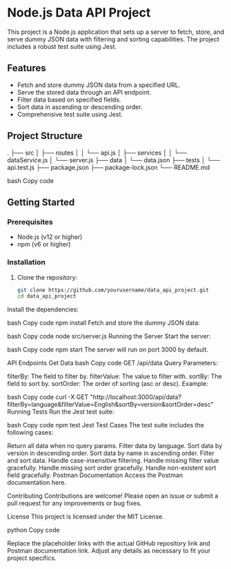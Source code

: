 # Node.js Data API Project

This project is a Node.js application that sets up a server to fetch, store, and serve dummy JSON data with filtering and sorting capabilities. The project includes a robust test suite using Jest.

## Features

- Fetch and store dummy JSON data from a specified URL.
- Serve the stored data through an API endpoint.
- Filter data based on specified fields.
- Sort data in ascending or descending order.
- Comprehensive test suite using Jest.

## Project Structure

.
├── src
│ ├── routes
│ │ └── api.js
│ ├── services
│ │ └── dataService.js
│ └── server.js
├── data
│ └── data.json
├── tests
│ └── api.test.js
├── package.json
├── package-lock.json
└── README.md

bash
Copy code

## Getting Started

### Prerequisites

- Node.js (v12 or higher)
- npm (v6 or higher)

### Installation

1. Clone the repository:
   ```bash
   git clone https://github.com/yourusername/data_api_project.git
   cd data_api_project
Install the dependencies:

bash
Copy code
npm install
Fetch and store the dummy JSON data:

bash
Copy code
node src/server.js
Running the Server
Start the server:

bash
Copy code
npm start
The server will run on port 3000 by default.

API Endpoints
Get Data
bash
Copy code
GET /api/data
Query Parameters:

filterBy: The field to filter by.
filterValue: The value to filter with.
sortBy: The field to sort by.
sortOrder: The order of sorting (asc or desc).
Example:

bash
Copy code
curl -X GET "http://localhost:3000/api/data?filterBy=language&filterValue=English&sortBy=version&sortOrder=desc"
Running Tests
Run the Jest test suite:

bash
Copy code
npm test
Jest Test Cases
The test suite includes the following cases:

Return all data when no query params.
Filter data by language.
Sort data by version in descending order.
Sort data by name in ascending order.
Filter and sort data.
Handle case-insensitive filtering.
Handle missing filter value gracefully.
Handle missing sort order gracefully.
Handle non-existent sort field gracefully.
Postman Documentation
Access the Postman documentation here.

Contributing
Contributions are welcome! Please open an issue or submit a pull request for any improvements or bug fixes.

License
This project is licensed under the MIT License.

python
Copy code

Replace the placeholder links with the actual GitHub repository link and Postman documentation link. Adjust any details as necessary to fit your project specifics.





